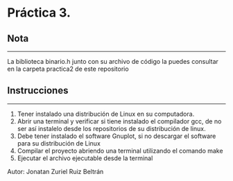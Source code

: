# Práctica 3. 

## Nota
---
La biblioteca binario.h junto con su archivo de código la puedes consultar en la carpeta practica2 de este repositorio
## Instrucciones
---
1. Tener instalado una distribución de Linux en su computadora.
2. Abrir una terminal y verificar si tiene instalado el compilador gcc, de no ser así instalelo desde los repositorios de su distribución de linux.
3. Debe tener instalado el software Gnuplot, si no descargar el software para su distribución de Linux
4. Compilar el proyecto abriendo una terminal utilizando el comando make
5. Ejecutar el archivo ejecutable desde la terminal

Autor: Jonatan Zuriel Ruiz Beltrán

